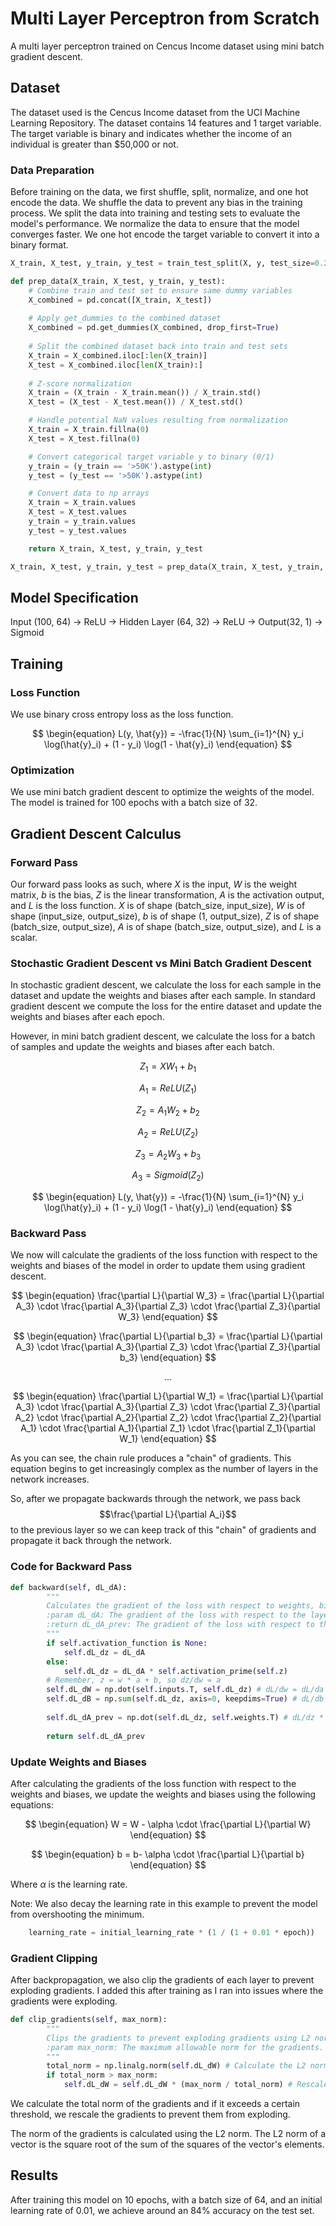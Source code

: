 # Multi Layer Perceptron from Scratch
A multi layer perceptron trained on Cencus Income dataset using mini batch gradient descent.

## Dataset
The dataset used is the Cencus Income dataset from the UCI Machine Learning Repository. The dataset contains 14 features and 1 target variable. The target variable is binary and indicates whether the income of an individual is greater than $50,000 or not.

### Data Preparation

Before training on the data, we first shuffle, split, normalize, and one hot encode the data. We shuffle the data to prevent any bias in the training process. We split the data into training and testing sets to evaluate the model's performance. We normalize the data to ensure that the model converges faster. We one hot encode the target variable to convert it into a binary format.

```python
X_train, X_test, y_train, y_test = train_test_split(X, y, test_size=0.2, random_state=42)

def prep_data(X_train, X_test, y_train, y_test):
    # Combine train and test set to ensure same dummy variables
    X_combined = pd.concat([X_train, X_test])
    
    # Apply get_dummies to the combined dataset
    X_combined = pd.get_dummies(X_combined, drop_first=True)
    
    # Split the combined dataset back into train and test sets
    X_train = X_combined.iloc[:len(X_train)]
    X_test = X_combined.iloc[len(X_train):]
    
    # Z-score normalization
    X_train = (X_train - X_train.mean()) / X_train.std()
    X_test = (X_test - X_test.mean()) / X_test.std()

    # Handle potential NaN values resulting from normalization
    X_train = X_train.fillna(0)
    X_test = X_test.fillna(0)

    # Convert categorical target variable y to binary (0/1)
    y_train = (y_train == '>50K').astype(int)
    y_test = (y_test == '>50K').astype(int)

    # Convert data to np arrays
    X_train = X_train.values
    X_test = X_test.values
    y_train = y_train.values
    y_test = y_test.values

    return X_train, X_test, y_train, y_test

X_train, X_test, y_train, y_test = prep_data(X_train, X_test, y_train, y_test)
```

## Model Specification

Input (100, 64) $\rightarrow$ ReLU $\rightarrow$ Hidden Layer (64, 32) $\rightarrow$ ReLU $\rightarrow$ Output(32, 1) $\rightarrow$ Sigmoid


## Training

### Loss Function
We use binary cross entropy loss as the loss function.

$$
\begin{equation}
L(y, \hat{y}) = -\frac{1}{N} \sum_{i=1}^{N} y_i \log(\hat{y}_i) + (1 - y_i) \log(1 - \hat{y}_i)
\end{equation}
$$

### Optimization

We use mini batch gradient descent to optimize the weights of the model. The model is trained for 100 epochs with a batch size of 32.

## Gradient Descent Calculus

### Forward Pass
Our forward pass looks as such,  where $X$ is the input, $W$ is the weight matrix, $b$ is the bias, $Z$ is the linear transformation, $A$ is the activation output, and $L$ is the loss function. $X$ is of shape (batch_size, input_size), $W$ is of shape (input_size, output_size), $b$ is of shape (1, output_size), $Z$ is of shape (batch_size, output_size), $A$ is of shape (batch_size, output_size), and $L$ is a scalar. 

### Stochastic Gradient Descent vs Mini Batch Gradient Descent

In stochastic gradient descent, we calculate the loss for each sample in the dataset and update the weights and biases after each sample. In standard gradient descent we compute the loss for the entire dataset and update the weights and biases after each epoch.

However, in mini batch gradient descent, we calculate the loss for a batch of samples and update the weights and biases after each batch.


$$
\begin{equation}
Z_1 = XW_1 + b_1
\end{equation}
$$

$$
\begin{equation}
A_1 = ReLU(Z_1)
\end{equation}
$$

$$
\begin{equation}
Z_2 = A_1W_2 + b_2
\end{equation}
$$


<!-- A2 -->
$$
\begin{equation}
A_2 = ReLU(Z_2)
\end{equation}
$$

<!-- z3 -->

$$
\begin{equation}
Z_3 = A_2W_3 + b_3
\end{equation}
$$



$$
\begin{equation}
A_3 = Sigmoid(Z_2)
\end{equation}
$$

$$
\begin{equation}
L(y, \hat{y}) = -\frac{1}{N} \sum_{i=1}^{N} y_i \log(\hat{y}_i) + (1 - y_i) \log(1 - \hat{y}_i)
\end{equation}
$$


### Backward Pass

We now will calculate the gradients of the loss function with respect to the weights and biases of the model in order to update them using gradient descent.

$$
\begin{equation}
\frac{\partial L}{\partial W_3} = \frac{\partial L}{\partial A_3} \cdot \frac{\partial A_3}{\partial Z_3} \cdot \frac{\partial Z_3}{\partial W_3}
\end{equation}
$$

$$
\begin{equation}
\frac{\partial L}{\partial b_3} = \frac{\partial L}{\partial A_3} \cdot \frac{\partial A_3}{\partial Z_3} \cdot \frac{\partial Z_3}{\partial b_3}
\end{equation}
$$

$$ ... $$


$$
\begin{equation}
\frac{\partial L}{\partial W_1} = \frac{\partial L}{\partial A_3} \cdot \frac{\partial A_3}{\partial Z_3} \cdot \frac{\partial Z_3}{\partial A_2} \cdot \frac{\partial A_2}{\partial Z_2} \cdot \frac{\partial Z_2}{\partial A_1} \cdot \frac{\partial A_1}{\partial Z_1} \cdot \frac{\partial Z_1}{\partial W_1}
\end{equation}
$$

As you can see, the chain rule produces a "chain" of gradients. This equation begins to get increasingly complex as the number of layers in the network increases.

So, after we propagate backwards through the network, we pass back $$\frac{\partial L}{\partial A_i}$$ to the previous layer so we can keep track of this "chain" of gradients and propagate it back through the network.

### Code for Backward Pass

```python
def backward(self, dL_dA):
        """
        Calculates the gradient of the loss with respect to weights, biases, and the previous layer's activations.
        :param dL_dA: The gradient of the loss with respect to the layer's output.
        :return dL_dA_prev: The gradient of the loss with respect to the previous layer's activations.
        """
        if self.activation_function is None:
            self.dL_dz = dL_dA
        else:
            self.dL_dz = dL_dA * self.activation_prime(self.z)
        # Remember, z = w * a + b, so dz/dw = a
        self.dL_dW = np.dot(self.inputs.T, self.dL_dz) # dL/dw = dL/da * da/dz * dz/dw
        self.dL_dB = np.sum(self.dL_dz, axis=0, keepdims=True) # dL/db = dL/da * da/dz * dz/db
        
        self.dL_dA_prev = np.dot(self.dL_dz, self.weights.T) # dL/dz * dz/dA[L-1]
        
        return self.dL_dA_prev
```

### Update Weights and Biases

After calculating the gradients of the loss function with respect to the weights and biases, we update the weights and biases using the following equations:

$$
\begin{equation}
W = W - \alpha \cdot \frac{\partial L}{\partial W}
\end{equation}
$$

$$
\begin{equation}
b = b- \alpha \cdot \frac{\partial L}{\partial b}
\end{equation}
$$

Where $\alpha$ is the learning rate.

Note: We also decay the learning rate in this example to prevent the model from overshooting the minimum.

```python
    learning_rate = initial_learning_rate * (1 / (1 + 0.01 * epoch))
```
### Gradient Clipping

After backpropagation, we also clip the gradients of each layer to prevent exploding gradients. I added this after training as I ran into issues where the gradients were exploding.

```python
def clip_gradients(self, max_norm):
        """
        Clips the gradients to prevent exploding gradients using L2 norm clipping.
        :param max_norm: The maximum allowable norm for the gradients.
        """
        total_norm = np.linalg.norm(self.dL_dW) # Calculate the L2 norm of the gradients
        if total_norm > max_norm:
            self.dL_dW = self.dL_dW * (max_norm / total_norm) # Rescale the gradients
```

We calculate the total norm of the gradients and if it exceeds a certain threshold, we rescale the gradients to prevent them from exploding. 

The norm of the gradients is calculated using the L2 norm. The L2 norm of a vector is the square root of the sum of the squares of the vector's elements.

## Results

After training this model on 10 epochs, with a batch size of 64, and an initial learning rate of 0.01, we achieve around an 84% accuracy on the test set.
